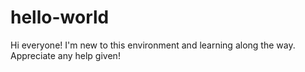 # hello-world

Hi everyone! I'm new to this environment and learning along the way. Appreciate any help given!

